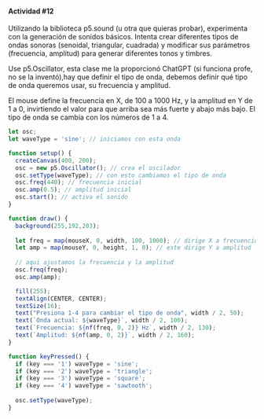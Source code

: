 #### Actividad #12

Utilizando la biblioteca p5.sound (u otra que quieras probar), experimenta con la generación de sonidos básicos. Intenta crear diferentes tipos de ondas sonoras (senoidal, triangular, cuadrada) y modificar sus parámetros (frecuencia, amplitud) para generar diferentes tonos y timbres.

Use p5.Oscillator, esta clase me la proporcionó ChatGPT (si funciona profe, no se la inventó),hay que definir el tipo de onda, debemos definir qué tipo de onda queremos usar, su frecuencia y amplitud.

El mouse define la frecuencia en X, de 100 a 1000 Hz, y la amplitud en Y de 1 a 0, invirtiendo el valor para que arriba sea más fuerte y abajo más bajo. El tipo de onda se cambia con los números de 1 a 4.

```js
let osc;
let waveType = 'sine'; // iniciamos con esta onda

function setup() {
  createCanvas(400, 200);
  osc = new p5.Oscillator(); // crea el oscilador
  osc.setType(waveType); // con esto cambiamos el tipo de onda
  osc.freq(440); // frecuencia inicial
  osc.amp(0.5); // amplitud inicial
  osc.start(); // activa el sonido
}

function draw() {
  background(255,192,203);
  
  let freq = map(mouseX, 0, width, 100, 1000); // dirige X a frecuencia
  let amp = map(mouseY, 0, height, 1, 0); // este dirige Y a amplitud 
  
  // aqui ajustamos la frecuencia y la amplitud
  osc.freq(freq); 
  osc.amp(amp); 

  fill(255);
  textAlign(CENTER, CENTER);
  textSize(16);
  text("Presiona 1-4 para cambiar el tipo de onda", width / 2, 50);
  text(`Onda actual: ${waveType}`, width / 2, 100);
  text(`Frecuencia: ${nf(freq, 0, 2)} Hz`, width / 2, 130);
  text(`Amplitud: ${nf(amp, 0, 2)}`, width / 2, 160);
}

function keyPressed() {
  if (key === '1') waveType = 'sine';
  if (key === '2') waveType = 'triangle';
  if (key === '3') waveType = 'square';
  if (key === '4') waveType = 'sawtooth';
  
  osc.setType(waveType);
}
```
